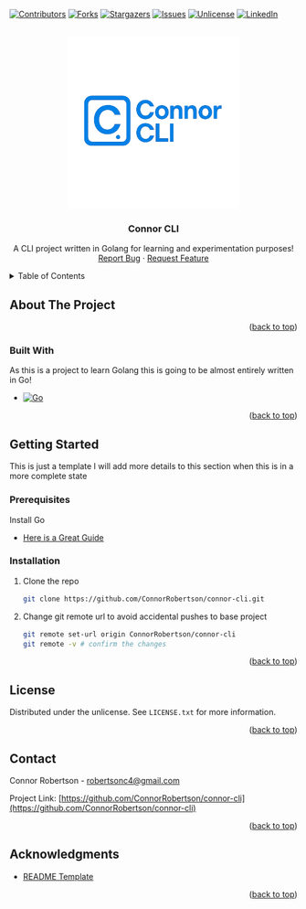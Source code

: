 <a id="readme-top"></a>

[![Contributors][contributors-shield]][contributors-url]
[![Forks][forks-shield]][forks-url]
[![Stargazers][stars-shield]][stars-url]
[![Issues][issues-shield]][issues-url]
[![Unlicense][license-shield]][license-url]
[![LinkedIn][linkedin-shield]][linkedin-url]

<!-- PROJECT LOGO -->
<br />
<div align="center">
  <a href="https://github.com/ConnorRobertson/connor-cli">
    <img src="images/connor_cli_logo.png" width="300" height="300">
  </a>

<h3 align="center">Connor CLI</h3>

  <p align="center">
    A CLI project written in Golang for learning and experimentation purposes!
    <br>
    <a href="https://github.com/ConnorRobertson/connor-cli/issues/new?labels=bug&template=bug-report---.md">Report Bug</a>
    &middot;
    <a href="https://github.com/ConnorRobertson/connor-cli/issues/new?labels=enhancement&template=feature-request---.md">Request Feature</a>
  </p>
</div>

<!-- TABLE OF CONTENTS -->
<details>
  <summary>Table of Contents</summary>
  <ol>
    <li>
      <a href="#about-the-project">About The Project</a>
      <ul>
        <li><a href="#built-with">Built With</a></li>
      </ul>
    </li>
    <li>
      <a href="#getting-started">Getting Started</a>
      <ul>
        <li><a href="#prerequisites">Prerequisites</a></li>
        <li><a href="#installation">Installation</a></li>
      </ul>
    </li>
    <li><a href="#license">License</a></li>
    <li><a href="#contact">Contact</a></li>
    <li><a href="#acknowledgments">Acknowledgments</a></li>
  </ol>
</details>

<!-- ABOUT THE PROJECT -->

## About The Project

<!-- [![Product Name Screen Shot][product-screenshot]](https://example.com) -->

<p align="right">(<a href="#readme-top">back to top</a>)</p>

### Built With

As this is a project to learn Golang this is going to be almost entirely written in Go!

- [![Go][Go.dev]][go-url]

<p align="right">(<a href="#readme-top">back to top</a>)</p>

<!-- GETTING STARTED -->

## Getting Started

This is just a template I will add more details to this section when this is in a more complete state

### Prerequisites

Install Go

- [Here is a Great Guide](https://go.dev/doc/install)

### Installation

1. Clone the repo
   ```sh
   git clone https://github.com/ConnorRobertson/connor-cli.git
   ```
2. Change git remote url to avoid accidental pushes to base project
   ```sh
   git remote set-url origin ConnorRobertson/connor-cli
   git remote -v # confirm the changes
   ```

<p align="right">(<a href="#readme-top">back to top</a>)</p>

<!-- LICENSE -->

## License

Distributed under the unlicense. See `LICENSE.txt` for more information.

<p align="right">(<a href="#readme-top">back to top</a>)</p>

<!-- CONTACT -->

## Contact

Connor Robertson - robertsonc4@gmail.com

Project Link: [https://github.com/ConnorRobertson/connor-cli](https://github.com/ConnorRobertson/connor-cli)

<p align="right">(<a href="#readme-top">back to top</a>)</p>

<!-- ACKNOWLEDGMENTS -->

## Acknowledgments

- [README Template](https://github.com/othneildrew/Best-README-Template/tree/main)

<p align="right">(<a href="#readme-top">back to top</a>)</p>

<!-- MARKDOWN LINKS & IMAGES -->
<!-- https://www.markdownguide.org/basic-syntax/#reference-style-links -->

[contributors-shield]: https://img.shields.io/github/contributors/ConnorRobertson/connor-cli.svg?style=for-the-badge
[contributors-url]: https://github.com/ConnorRobertson/connor-cli/graphs/contributors
[forks-shield]: https://img.shields.io/github/forks/ConnorRobertson/connor-cli.svg?style=for-the-badge
[forks-url]: https://github.com/ConnorRobertson/connor-cli/network/members
[stars-shield]: https://img.shields.io/github/stars/ConnorRobertson/connor-cli.svg?style=for-the-badge
[stars-url]: https://github.com/ConnorRobertson/connor-cli/stargazers
[issues-shield]: https://img.shields.io/github/issues/ConnorRobertson/connor-cli.svg?style=for-the-badge
[issues-url]: https://github.com/ConnorRobertson/connor-cli/issues
[license-shield]: https://img.shields.io/github/license/ConnorRobertson/connor-cli.svg?style=for-the-badge
[license-url]: ttps://github.com/ConnorRobertson/connor-cli/LICENSE
[linkedin-shield]: https://img.shields.io/badge/-LinkedIn-black.svg?style=for-the-badge&logo=linkedin&colorB=555
[linkedin-url]: https://linkedin.com/in/connor-robertson-software-engineer
[go.dev]: https://img.shields.io/badge/go-%2300ADD8.svg?style=for-the-badge&logo=go&logoColor=white
[go-url]: https://go.dev/
